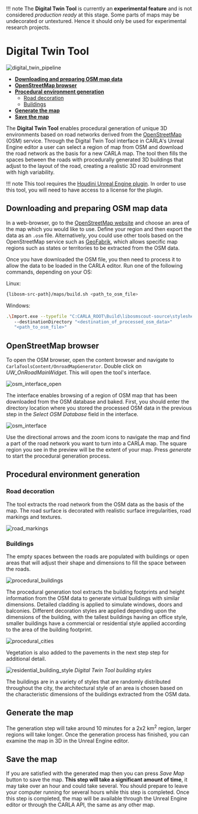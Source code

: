 !!! note
	The __Digital Twin Tool__ is currently an __experimental feature__ and is not considered *production ready* at this stage. Some parts of maps may be undecorated or untextured. Hence it should only be used for experimental research projects.

# Digital Twin Tool

![digital_twin_pipeline](img/pipeline.jpg)

- [__Downloading and preparing OSM map data__](#downloading-and-preparing-osm-map-data)
- [__OpenStreetMap browser__](#openstreetmap-browser)
- [__Procedural environment generation__](#procedural-environment-generation)
	- [Road decoration](#overview)
	- [Buildings](#alsm)
- [__Generate the map__](#generate-the-map)
- [__Save the map__](#save-the-map)

The __Digital Twin Tool__ enables procedural generation of unique 3D environments based on road networks derived from the [OpenStreetMap](https://www.openstreetmap.org) (OSM) service. Through the Digital Twin Tool interface in CARLA's Unreal Engine editor a user can select a region of map from OSM and download the road network as the basis for a new CARLA map. The tool then fills the spaces between the roads with procedurally generated 3D buildings that adjust to the layout of the road, creating a realistic 3D road environment with high variability.

!!! note
	This tool requires the [Houdini Unreal Engine plugin](https://www.sidefx.com/products/houdini-engine/plug-ins/unreal-plug-in/). In order to use this tool, you will need to have access to a license for the plugin.

## Downloading and preparing OSM map data

In a web-browser, go to the [OpenStreetMap website](www.openstreetmap.org) and choose an area of the map which you would like to use. Define your region and then export the data as an `.osm` file. Alternatively, you could use other tools based on the OpenStreetMap service such as [GeoFabrik](https://download.geofabrik.de/), which allows specific map regions such as states or territories to be extracted from the OSM data. 

Once you have downloaded the OSM file, you then need to process it to allow the data to be loaded in the CARLA editor. Run one of the following commands, depending on your OS:

Linux:

```sh
{libosm-src-path}/maps/build.sh <path_to_osm_file>
```

Windows:

```sh
.\Import.exe --typefile "C:CARLA_ROOT\Build\libosmscout-source\stylesheets\map.ost" 
   --destinationDirectory "<destination_of_processed_osm_data>"
   "<path_to_osm_file>"
```


## OpenStreetMap browser

To open the OSM browser, open the content browser and navigate to `CarlaToolsContent/OnroadMapGenerator`. Double click on *UW_OnRoadMainWidget*. This will open the tool's interface. 

![osm_interface_open](img/open_digital_twin_tool.png)

The interface enables browsing of a region of OSM map that has been downloaded from the OSM database and baked. First, you should enter the directory location where you stored the processed OSM data in the previous step in the *Select OSM Database* field in the interface.

![osm_interface](img/digital_twin_tool.png)

Use the directional arrows and the zoom icons to navigate the map and find a part of the road network you want to turn into a CARLA map. The square region you see in the preview will be the extent of your map. Press *generate* to start the procedural generation process. 

## Procedural environment generation

### Road decoration

The tool extracts the road network from the OSM data as the basis of the map. The road surface is decorated with realistic surface irregularities, road markings and textures. 

![road_markings](img/road_surface.jpg)

### Buildings

The empty spaces between the roads are populated with buildings or open areas that will adjust their shape and dimensions to fill the space between the roads. 

![procedural_buildings](img/procedural_building_generation.jpg)

The procedural generation tool extracts the building footprints and height information from the OSM data to generate virtual buildings with similar dimensions. Detailed cladding is applied to simulate windows, doors and balconies. Different decoration styles are applied depending upon the dimensions of the building, with the tallest buildings having an office style, smaller buildings have a commercial or residential style applied according to the area of the building footprint.

![procedural_cities](img/digital_twins_vegetation.jpg)

Vegetation is also added to the pavements in the next step step for additional detail.

![residential_building_style](img/digital_twins_buildings.jpg)
*Digital Twin Tool building styles*

The buildings are in a variety of styles that are randomly distributed throughout the city, the architectural style of an area is chosen based on the characteristic dimensions of the buildings extracted from the OSM data.

## Generate the map

The generation step will take around 10 minutes for a 2x2 km<sup>2</sup> region, larger regions will take longer. Once the generation process has finished, you can examine the map in 3D in the Unreal Engine editor. 

## Save the map

If you are satisfied with the generated map then you can press *Save Map* button to save the map. __This step will take a significant amount of time__, it may take over an hour and could take several. You should prepare to leave your computer running for several hours while this step is completed. Once this step is completed, the map will be available through the Unreal Engine editor or through the CARLA API, the same as any other map. 

